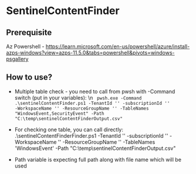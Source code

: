 # SentinelContentFinder

## Prerequisite

Az Powershell - https://learn.microsoft.com/en-us/powershell/azure/install-azps-windows?view=azps-11.5.0&tabs=powershell&pivots=windows-psgallery

## How to use?

- Multiple table check - you need to call from pwsh with -Command switch (put in your variables): \n
  <code> pwsh.exe -Command .\sentinelContentFinder.ps1 -TenantId '' -subscriptionId '' -WorkspaceName '' -ResourceGroupName '' -TableNames "WindowsEvent,SecurityEvent" -Path "C:\temp\sentinelContentFinderOutput.csv" </code>
- For checking one table, you can call directly: .\sentinelContentFinderFinder.ps1 -TenantId '' -subscriptionId '' -WorkspaceName '' -ResourceGroupName '' -TableNames 'WindowsEvent' -Path "C:\temp\sentinelContentFinderOutput.csv"

- Path variable is expecting full path along with file name which will be used
